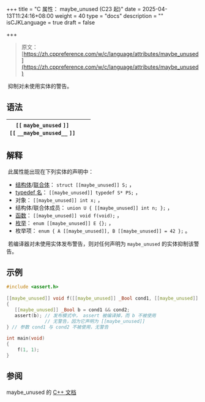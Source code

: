 +++
title = "C 属性： maybe_unused (C23 起)"
date = 2025-04-13T11:24:16+08:00
weight = 40
type = "docs"
description = ""
isCJKLanguage = true
draft = false

+++

> 原文：[https://zh.cppreference.com/w/c/language/attributes/maybe_unused](https://zh.cppreference.com/w/c/language/attributes/maybe_unused)

​	抑制对未使用实体的警告。

## 语法

| `[[` `maybe_unused` `]]`<br /> `[[` `__maybe_unused__` `]]` |      |      |
| ----------------------------------------------------------- | ---- | ---- |

## 解释

​	此属性能出现在下列实体的声明中：

- [结构体](https://zh.cppreference.com/w/c/language/struct)/[联合体](https://zh.cppreference.com/w/c/language/union)： `struct [[maybe_unused]] S;` ，
- [typedef 名](https://zh.cppreference.com/w/c/language/typedef)： `[[maybe_unused]] typedef S* PS;` ，
- 对象： `[[maybe_unused]] int x;` ，
- 结构体/联合体成员： `union U { [[maybe_unused]] int n; };` ，
- [函数](https://zh.cppreference.com/w/c/language/function_definition)： `[[maybe_unused]] void f(void);` ，
- [枚举](https://zh.cppreference.com/w/c/language/enum)： `enum [[maybe_unused]] E {};` ，
- 枚举项： `enum { A [[maybe_unused]], B [[maybe_unused]] = 42 };` 。

​	若编译器对未使用实体发布警告，则对任何声明为 `maybe_unused` 的实体抑制该警告。

## 示例

```c
#include <assert.h>
 
[[maybe_unused]] void f([[maybe_unused]] _Bool cond1, [[maybe_unused]] _Bool cond2)
{
   [[maybe_unused]] _Bool b = cond1 && cond2;
   assert(b); // 发布模式中， assert 被编译掉，而 b 不被使用
              // 无警告，因为它声明为 [[maybe_unused]]
} // 参数 cond1 与 cond2 不被使用，无警告
 
int main(void)
{
    f(1, 1);
}
```

## 参阅

maybe_unused 的 [C++ 文档](https://zh.cppreference.com/w/cpp/language/attributes/maybe_unused)